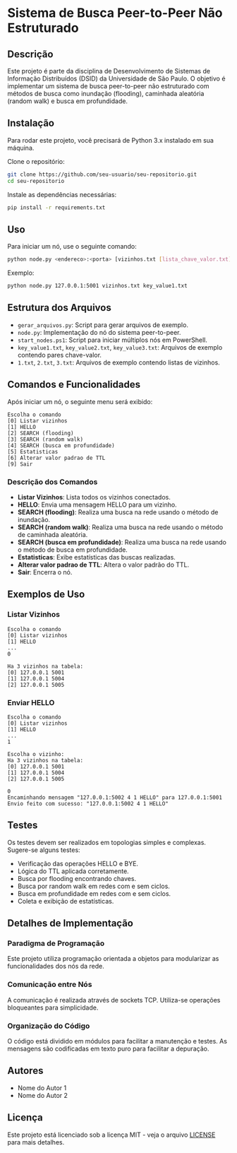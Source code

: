 
# Sistema de Busca Peer-to-Peer Não Estruturado

## Descrição
Este projeto é parte da disciplina de Desenvolvimento de Sistemas de Informação Distribuídos (DSID) da Universidade de São Paulo. O objetivo é implementar um sistema de busca peer-to-peer não estruturado com métodos de busca como inundação (flooding), caminhada aleatória (random walk) e busca em profundidade.

## Instalação
Para rodar este projeto, você precisará de Python 3.x instalado em sua máquina. 

Clone o repositório:
```bash
git clone https://github.com/seu-usuario/seu-repositorio.git
cd seu-repositorio
```

Instale as dependências necessárias:
```bash
pip install -r requirements.txt
```

## Uso
Para iniciar um nó, use o seguinte comando:
```bash
python node.py <endereco>:<porta> [vizinhos.txt [lista_chave_valor.txt]]
```
Exemplo:
```bash
python node.py 127.0.0.1:5001 vizinhos.txt key_value1.txt
```

## Estrutura dos Arquivos
- `gerar_arquivos.py`: Script para gerar arquivos de exemplo.
- `node.py`: Implementação do nó do sistema peer-to-peer.
- `start_nodes.ps1`: Script para iniciar múltiplos nós em PowerShell.
- `key_value1.txt`, `key_value2.txt`, `key_value3.txt`: Arquivos de exemplo contendo pares chave-valor.
- `1.txt`, `2.txt`, `3.txt`: Arquivos de exemplo contendo listas de vizinhos.

## Comandos e Funcionalidades
Após iniciar um nó, o seguinte menu será exibido:

```plaintext
Escolha o comando
[0] Listar vizinhos
[1] HELLO
[2] SEARCH (flooding)
[3] SEARCH (random walk)
[4] SEARCH (busca em profundidade)
[5] Estatisticas
[6] Alterar valor padrao de TTL
[9] Sair
```

### Descrição dos Comandos
- **Listar Vizinhos**: Lista todos os vizinhos conectados.
- **HELLO**: Envia uma mensagem HELLO para um vizinho.
- **SEARCH (flooding)**: Realiza uma busca na rede usando o método de inundação.
- **SEARCH (random walk)**: Realiza uma busca na rede usando o método de caminhada aleatória.
- **SEARCH (busca em profundidade)**: Realiza uma busca na rede usando o método de busca em profundidade.
- **Estatisticas**: Exibe estatísticas das buscas realizadas.
- **Alterar valor padrao de TTL**: Altera o valor padrão do TTL.
- **Sair**: Encerra o nó.

## Exemplos de Uso
### Listar Vizinhos
```plaintext
Escolha o comando
[0] Listar vizinhos
[1] HELLO
...
0

Ha 3 vizinhos na tabela:
[0] 127.0.0.1 5001
[1] 127.0.0.1 5004
[2] 127.0.0.1 5005
```

### Enviar HELLO
```plaintext
Escolha o comando
[0] Listar vizinhos
[1] HELLO
...
1

Escolha o vizinho:
Ha 3 vizinhos na tabela:
[0] 127.0.0.1 5001
[1] 127.0.0.1 5004
[2] 127.0.0.1 5005

0
Encaminhando mensagem "127.0.0.1:5002 4 1 HELLO" para 127.0.0.1:5001
Envio feito com sucesso: "127.0.0.1:5002 4 1 HELLO"
```

## Testes
Os testes devem ser realizados em topologias simples e complexas. Sugere-se alguns testes:

- Verificação das operações HELLO e BYE.
- Lógica do TTL aplicada corretamente.
- Busca por flooding encontrando chaves.
- Busca por random walk em redes com e sem ciclos.
- Busca em profundidade em redes com e sem ciclos.
- Coleta e exibição de estatísticas.

## Detalhes de Implementação
### Paradigma de Programação
Este projeto utiliza programação orientada a objetos para modularizar as funcionalidades dos nós da rede.

### Comunicação entre Nós
A comunicação é realizada através de sockets TCP. Utiliza-se operações bloqueantes para simplicidade.

### Organização do Código
O código está dividido em módulos para facilitar a manutenção e testes. As mensagens são codificadas em texto puro para facilitar a depuração.

## Autores
- Nome do Autor 1
- Nome do Autor 2

## Licença
Este projeto está licenciado sob a licença MIT - veja o arquivo [LICENSE](LICENSE) para mais detalhes.

